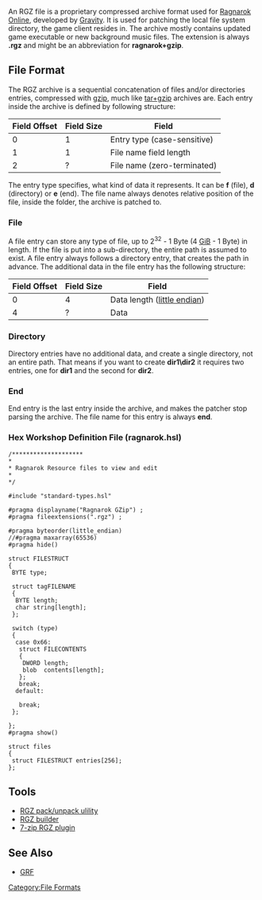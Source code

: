 An RGZ file is a proprietary compressed archive format used for [Ragnarok Online](Ragnarok_Online "wikilink"), developed
by [Gravity](http://en.wikipedia.org/wiki/Gravity_(company)). It is used for patching the local file system directory,
the game client resides in. The archive mostly contains updated game executable or new background music files. The
extension is always **.rgz** and might be an abbreviation for **ragnarok+gzip**.

## File Format

The RGZ archive is a sequential concatenation of files and/or directories entries, compressed with
[gzip](http://en.wikipedia.org/wiki/Gzip), much like [tar+gzip](http://en.wikipedia.org/wiki/Tar_(file_format)) archives
are. Each entry inside the archive is defined by following structure:

| Field Offset | Field Size | Field                       |
|--------------|------------|-----------------------------|
| 0            | 1          | Entry type (case-sensitive) |
| 1            | 1          | File name field length      |
| 2            | ?          | File name (zero-terminated) |

The entry type specifies, what kind of data it represents. It can be **f** (file), **d** (directory) or **e** (end). The
file name always denotes relative position of the file, inside the folder, the archive is patched to.

### File

A file entry can store any type of file, up to 2<sup>32</sup> - 1 Byte (4 [GiB](http://en.wikipedia.org/wiki/Gibibyte) -
1 Byte) in length. If the file is put into a sub-directory, the entire path is assumed to exist. A file entry always
follows a directory entry, that creates the path in advance. The additional data in the file entry has the following
structure:

| Field Offset | Field Size | Field                                                                     |
|--------------|------------|---------------------------------------------------------------------------|
| 0            | 4          | Data length ([little endian](http://en.wikipedia.org/wiki/Little_endian)) |
| 4            | ?          | Data                                                                      |

### Directory

Directory entries have no additional data, and create a single directory, not an entire path. That means if you want to
create **dir1\dir2** it requires two entries, one for **dir1** and the second for **dir2**.

### End

End entry is the last entry inside the archive, and makes the patcher stop parsing the archive. The file name for this
entry is always **end**.

### Hex Workshop Definition File (ragnarok.hsl)

`/********************`  
`* `  
`* Ragnarok Resource files to view and edit`  
`*`  
`*/`  
  
`#include "standard-types.hsl"`  
  
`#pragma displayname("Ragnarok GZip") ;`  
`#pragma fileextensions(".rgz") ;`  
  
`#pragma byteorder(little_endian) `  
`//#pragma maxarray(65536)`  
`#pragma hide()`  
  
`struct FILESTRUCT`  
`{`  
` BYTE type;`  
` `  
` struct tagFILENAME`  
` {`  
`  BYTE length;`  
`  char string[length];`  
` };`  
` `  
` switch (type)`  
` {`  
`  case 0x66:`  
`   struct FILECONTENTS`  
`   {`  
`    DWORD length;`  
`    blob  contents[length];`  
`   };`  
`   break;`  
`  default:`  
`  `  
`   break;`  
` };`  
` `  
`};`  
`#pragma show()`  
  
`struct files`  
`{`  
` struct FILESTRUCT entries[256];`  
`};`

## Tools

- [RGZ pack/unpack ulility](http://eamirror.skamfroj.net/xdl/download.php?id=32)
- [RGZ builder](http://sourceforge.net/projects/clientpatcher/files/)
- [7-zip RGZ plugin](http://vanaheim.the-aria.com/rgz/)

## See Also

- [GRF](GRF "wikilink")

[Category:File Formats](Category:File_Formats "wikilink")
